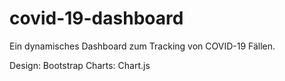 # covid-19-dashboard

 Ein dynamisches Dashboard zum Tracking von COVID-19 Fällen.
 
 Design: Bootstrap
 Charts: Chart.js
